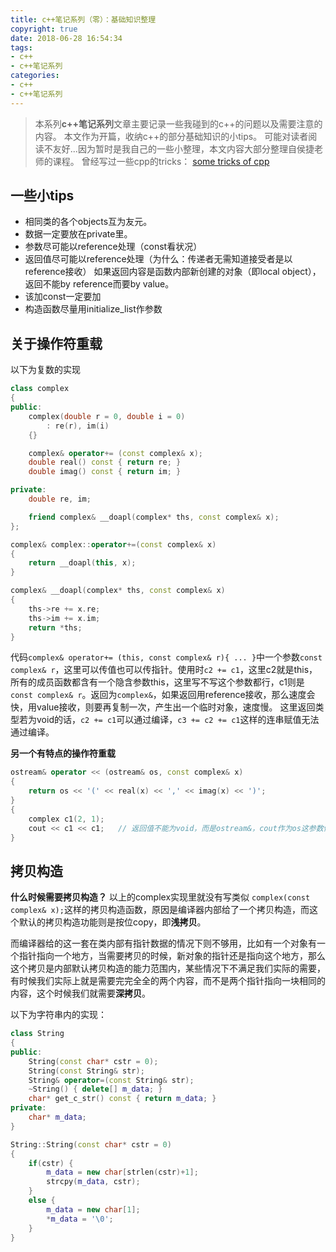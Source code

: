 ```yaml
---
title: c++笔记系列（零）：基础知识整理
copyright: true
date: 2018-06-28 16:54:34
tags:
- c++
- c++笔记系列
categories:
- c++
- c++笔记系列
---
```


> 本系列**c++笔记系列**文章主要记录一些我碰到的c++的问题以及需要注意的内容。
> 本文作为开篇，收纳c++的部分基础知识的小tips。
> 可能对读者阅读不友好...因为暂时是我自己的一些小整理，本文内容大部分整理自侯捷老师的课程。
> 曾经写过一些cpp的tricks： [some tricks of cpp](https://www.canftin.com/2017/some-tricks-of-cpp/)

## 一些小tips

- 相同类的各个objects互为友元。
- 数据一定要放在private里。
- 参数尽可能以reference处理（const看状况）
- 返回值尽可能以reference处理（为什么：传递者无需知道接受者是以reference接收）
    如果返回内容是函数内部新创建的对象（即local object），返回不能by reference而要by value。
- 该加const一定要加
- 构造函数尽量用initialize_list作参数

## 关于操作符重载
以下为复数的实现
```c++
class complex
{
public:
    complex(double r = 0, double i = 0)
        : re(r), im(i)
    {}

    complex& operator+= (const complex& x);
    double real() const { return re; }
    double imag() const { return im; }

private:
    double re, im;

    friend complex& __doapl(complex* ths, const complex& x);
};

complex& complex::operator+=(const complex& x)
{
    return __doapl(this, x);
}

complex& __doapl(complex* ths, const complex& x)
{
    ths->re += x.re;
    ths->im += x.im;
    return *ths;
}
```

代码`complex& operator+= (this, const complex& r){ ... }`中一个参数`const complex& r`，这里可以传值也可以传指针。使用时`c2 += c1`，这里c2就是this，所有的成员函数都含有一个隐含参数this，这里写不写这个参数都行，c1则是`const complex& r`。返回为`complex&`，如果返回用reference接收，那么速度会快，用value接收，则要再复制一次，产生出一个临时对象，速度慢。
这里返回类型若为void的话，`c2 += c1`可以通过编译，`c3 += c2 += c1`这样的连串赋值无法通过编译。

**另一个有特点的操作符重载**
```c++
ostream& operator << (ostream& os, const complex& x)
{
    return os << '(' << real(x) << ',' << imag(x) << ')';
}
{
    complex c1(2, 1);
    cout << c1 << c1;   // 返回值不能为void，而是ostream&，cout作为os这参数传入函数
}
```

## 拷贝构造

**什么时候需要拷贝构造？**
以上的complex实现里就没有写类似 `complex(const complex& x);`这样的拷贝构造函数，原因是编译器内部给了一个拷贝构造，而这个默认的拷贝构造功能则是按位copy，即**浅拷贝**。

而编译器给的这一套在类内部有指针数据的情况下则不够用，比如有一个对象有一个指针指向一个地方，当需要拷贝的时候，新对象的指针还是指向这个地方，那么这个拷贝是内部默认拷贝构造的能力范围内，某些情况下不满足我们实际的需要，有时候我们实际上就是需要完完全全的两个内容，而不是两个指针指向一块相同的内容，这个时候我们就需要**深拷贝**。

以下为字符串内的实现：
```c++
class String
{
public:
    String(const char* cstr = 0);
    String(const String& str);
    String& operator=(const String& str);
    ~String() { delete[] m_data; }
    char* get_c_str() const { return m_data; }
private:
    char* m_data;
}

String::String(const char* cstr = 0)
{
    if(cstr) {
        m_data = new char[strlen(cstr)+1];
        strcpy(m_data, cstr);
    }
    else {
        m_data = new char[1];
        *m_data = '\0';
    }
}
```

